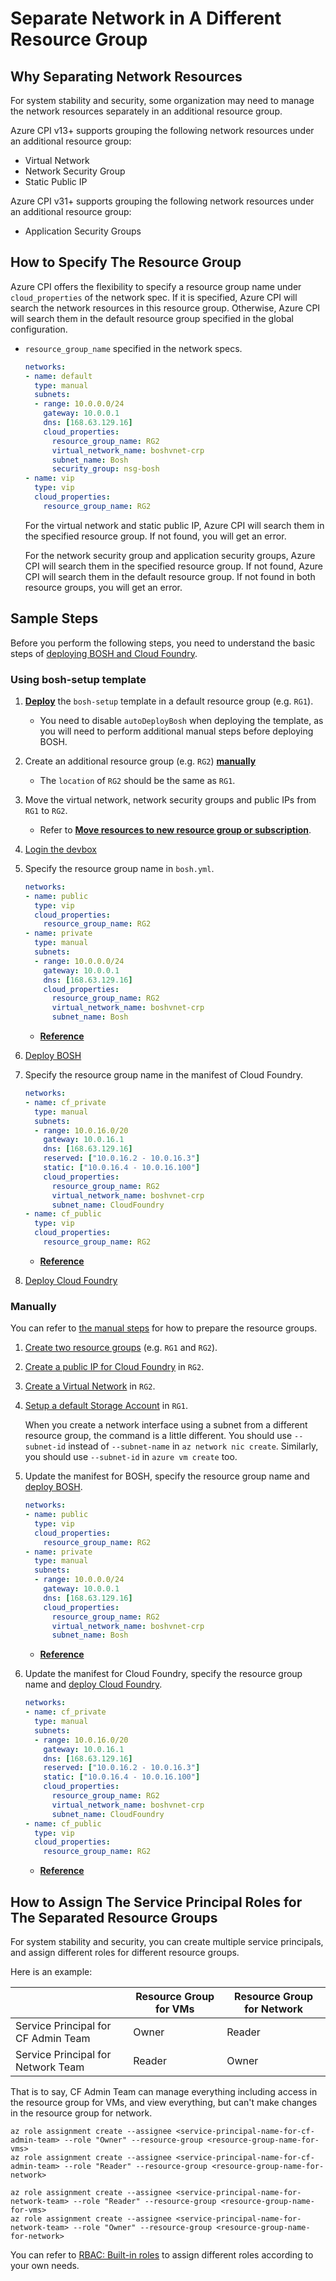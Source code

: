 # Separate Network in A Different Resource Group

## Why Separating Network Resources

For system stability and security, some organization may need to manage the network resources separately in an additional resource group.

Azure CPI v13+ supports grouping the following network resources under an additional resource group:

* Virtual Network
* Network Security Group
* Static Public IP

Azure CPI v31+ supports grouping the following network resources under an additional resource group:

* Application Security Groups

## How to Specify The Resource Group

Azure CPI offers the flexibility to specify a resource group name under `cloud_properties` of the network spec. If it is specified, Azure CPI will search the network resources in this resource group. Otherwise, Azure CPI will search them in the default resource group specified in the global configuration.

* `resource_group_name` specified in the network specs.

    ```yaml
    networks:
    - name: default
      type: manual
      subnets:
      - range: 10.0.0.0/24
        gateway: 10.0.0.1
        dns: [168.63.129.16]
        cloud_properties:
          resource_group_name: RG2
          virtual_network_name: boshvnet-crp
          subnet_name: Bosh
          security_group: nsg-bosh
    - name: vip
      type: vip
      cloud_properties:
        resource_group_name: RG2
    ```

    For the virtual network and static public IP, Azure CPI will search them in the specified resource group. If not found, you will get an error.

    For the network security group and application security groups, Azure CPI will search them in the specified resource group. If not found, Azure CPI will search them in the default resource group. If not found in both resource groups, you will get an error.

## Sample Steps

Before you perform the following steps, you need to understand the basic steps of [deploying BOSH and Cloud Foundry](../../../docs#22-deploy-bosh-and-cloud-foundry).

### Using bosh-setup template

1. [**Deploy**](../../get-started/via-arm-templates/deploy-bosh-via-arm-templates.md#1-prepare-azure-resources) the `bosh-setup` template in a default resource group (e.g. `RG1`).

    * You need to disable `autoDeployBosh` when deploying the template, as you will need to perform additional manual steps before deploying BOSH.

1. Create an additional resource group (e.g. `RG2`) [**manually**](https://bosh.io/docs/azure-resources.html#res-group)

    * The `location` of `RG2` should be the same as `RG1`.

1. Move the virtual network, network security groups and public IPs from `RG1` to `RG2`.

    * Refer to [**Move resources to new resource group or subscription**](https://azure.microsoft.com/en-us/documentation/articles/resource-group-move-resources/).

1. [Login the devbox](../../get-started/via-arm-templates/deploy-bosh-via-arm-templates.md#2-login-your-dev-box)

1. Specify the resource group name in `bosh.yml`.

    ```yaml
    networks:
    - name: public
      type: vip
      cloud_properties:
        resource_group_name: RG2
    - name: private
      type: manual
      subnets:
      - range: 10.0.0.0/24
        gateway: 10.0.0.1
        dns: [168.63.129.16]
        cloud_properties:
          resource_group_name: RG2
          virtual_network_name: boshvnet-crp
          subnet_name: Bosh
    ```

    * [**Reference**](http://bosh.io/docs/azure-cpi.html#networks)

1. [Deploy BOSH](../../get-started/via-arm-templates/deploy-bosh-via-arm-templates.md#3-deploy-bosh)

1. Specify the resource group name in the manifest of Cloud Foundry.

    ```yaml
    networks:
    - name: cf_private
      type: manual
      subnets:
      - range: 10.0.16.0/20
        gateway: 10.0.16.1
        dns: [168.63.129.16]
        reserved: ["10.0.16.2 - 10.0.16.3"]
        static: ["10.0.16.4 - 10.0.16.100"]
        cloud_properties:
          resource_group_name: RG2
          virtual_network_name: boshvnet-crp
          subnet_name: CloudFoundry
    - name: cf_public
      type: vip
      cloud_properties:
        resource_group_name: RG2
    ```

    * [**Reference**](http://bosh.io/docs/azure-cpi.html#networks)

1. [Deploy Cloud Foundry](../../get-started/via-arm-templates/deploy-cloudfoundry-via-arm-templates.md)

### Manually

You can refer to [the manual steps](https://bosh.io/docs/azure-resources.html) for how to prepare the resource groups.

1. [Create two resource groups](https://bosh.io/docs/azure-resources.html#res-group) (e.g. `RG1` and `RG2`).

1. [Create a public IP for Cloud Foundry](https://bosh.io/docs/azure-resources.html#public-ips) in `RG2`.

1. [Create a Virtual Network](https://bosh.io/docs/azure-resources.html#virtual-network) in `RG2`.

1. [Setup a default Storage Account](https://bosh.io/docs/azure-resources.html#storage-account) in `RG1`.

    When you create a network interface using a subnet from a different resource group, the command is a little different. You should use `--subnet-id` instead of `--subnet-name` in `az network nic create`. Similarly, you should use `--subnet-id` in `azure vm create` too.

1. Update the manifest for BOSH, specify the resource group name and [deploy BOSH](https://bosh.io/docs/init-azure.html#deploy).

    ```yaml
    networks:
    - name: public
      type: vip
      cloud_properties:
        resource_group_name: RG2
    - name: private
      type: manual
      subnets:
      - range: 10.0.0.0/24
        gateway: 10.0.0.1
        dns: [168.63.129.16]
        cloud_properties:
          resource_group_name: RG2
          virtual_network_name: boshvnet-crp
          subnet_name: Bosh
    ```

    * [**Reference**](http://bosh.io/docs/azure-cpi.html#networks)

1. Update the manifest for Cloud Foundry, specify the resource group name and [deploy Cloud Foundry](https://docs.cloudfoundry.org/deploying/common/deploy.html#deploy).

    ```yaml
    networks:
    - name: cf_private
      type: manual
      subnets:
      - range: 10.0.16.0/20
        gateway: 10.0.16.1
        dns: [168.63.129.16]
        reserved: ["10.0.16.2 - 10.0.16.3"]
        static: ["10.0.16.4 - 10.0.16.100"]
        cloud_properties:
          resource_group_name: RG2
          virtual_network_name: boshvnet-crp
          subnet_name: CloudFoundry
    - name: cf_public
      type: vip
      cloud_properties:
        resource_group_name: RG2
    ```

    * [**Reference**](http://bosh.io/docs/azure-cpi.html#networks)

## How to Assign The Service Principal Roles for The Separated Resource Groups

For system stability and security, you can create multiple service principals, and assign different roles for different resource groups.

Here is an example:

|                                     | Resource Group for VMs | Resource Group for Network |
| ----------------------------------- | ---------------------- | -------------------------- |
|Service Principal for CF Admin Team  | Owner                  | Reader                     |
|Service Principal for Network Team   | Reader                 | Owner                      |

That is to say, CF Admin Team can manage everything including access in the resource group for VMs, and view everything, but can't make changes in the resource group for network.

```
az role assignment create --assignee <service-principal-name-for-cf-admin-team> --role "Owner" --resource-group <resource-group-name-for-vms>
az role assignment create --assignee <service-principal-name-for-cf-admin-team> --role "Reader" --resource-group <resource-group-name-for-network>

az role assignment create --assignee <service-principal-name-for-network-team> --role "Reader" --resource-group <resource-group-name-for-vms>
az role assignment create --assignee <service-principal-name-for-network-team> --role "Owner" --resource-group <resource-group-name-for-network>
```

You can refer to [RBAC: Built-in roles](https://azure.microsoft.com/en-us/documentation/articles/role-based-access-built-in-roles/) to assign different roles according to your own needs.

